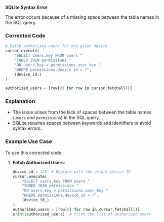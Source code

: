 **SQLite Syntax Error**

The error occurs because of a missing space between the table names in the SQL query.

### Corrected Code

```python
# Fetch authorized users for the given device
cursor.execute(
    "SELECT users.key FROM users "
    "INNER JOIN permissions "
    "ON users.key = permissions.user_key "
    "WHERE permissions.device_id = ?",
    (device_id,)
)

authorized_users = [row[0] for row in cursor.fetchall()]
```

### Explanation

- The issue arises from the lack of spaces between the table names (`users` and `permissions`) in the SQL query.
- SQLite requires spaces between keywords and identifiers to avoid syntax errors.

### Example Use Case

To use this corrected code:

1. **Fetch Authorized Users**:

    ```python
    device_id = 123  # Replace with the actual device ID
    cursor.execute(
        "SELECT users.key FROM users "
        "INNER JOIN permissions "
        "ON users.key = permissions.user_key "
        "WHERE permissions.device_id = ?",
        (device_id,)
    )
    authorized_users = [row[0] for row in cursor.fetchall()]
    print(authorized_users)  # Print the list of authorized users
    ```